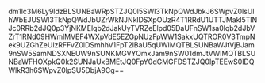 dm1lc3M6Ly9ldzBLSUNBaWRpSTZJQ0l5SWl3TkNpQWdJbkJ6SWpvZ0lsUlhWbEJUSWl3TkNpQWdJbUZrWkNJNklDSXpOUzR4T1RRdU1UTTJMakl5TlNJc0RRb2dJQ0p3YjNKMElqb2dJakUyTVRZeElpd05DaUFnSW1sa0lqb2dJbVZrT1RNd09HWmlMVEF4WXpVdE5EZGpNUzFpWW1SakxUQTROR0V3TmpNek9UZGhZeUlzRFFvZ0lDSmhhV1FpT2lBaU5qUWlMQTBLSUNBaWJtVjBJam9nSW5SamNDSXNEUW9nSUNKMGVYQmxJam9nSW01dmJtVWlMQTBLSUNBaWFHOXpkQ0k2SUNJaUxBMEtJQ0FpY0dGMGFDSTZJQ0lpTEEwS0lDQWlkR3h6SWpvZ0lpSU5DbjA9Cg==
